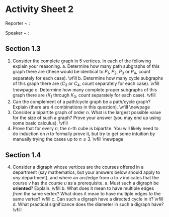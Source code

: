 # Activity Sheet 2

Reporter
  ~ :

Speaker
  ~ :

## Section 1.3

1. Consider the complete graph in $5$ vertices. In each of the following explain your reasoning.
    a. Determine how many path subgraphs of this graph there are (these would be identical to $P_1$, $P_2$, $P_3$ or $P_4$, count separately for each case).
    \vfill
    b. Determine how many cycle subgraphs of this graph there are ($C_3$ or $C_4$, count separately for each case).
    \vfill
    \newpage
    c. Determine how many complete proper subgraphs of this graph there are ($K_1$ through $K_3$, count separately for each case).
    \vfill
2. Can the complement of a path/cycle graph be a path/cycle graph? Explain (there are 4 combinations in this question).
\vfill
\newpage
3. Consider a bipartite graph of order $n$. What is the largest possible value for the size of such a graph? Prove your answer (you may end up using some basic calculus).
\vfill
4. Prove that for every $n$, the $n$-th cube is bipartite. You will likely need to do induction on $n$ to formally prove it, but try to get some intuition by manually trying the cases up to $n\leq 3$.
\vfill
\newpage

## Section 1.4

4. Consider a digraph whose vertices are the courses offered in a department (say mathematics, but your answers below should apply to *any* department), and where an arc/edge from $u$ to $v$ indicates that the course $v$ has the course $u$ as a prerequisite.
    a. Must such a digraph be **oriented**? Explain.
    \vfill
    b. What does it mean to have multiple edges *from* the same vertex? What does it mean to have multiple edges *to* the same vertex?
    \vfill
    c. Can such a digraph have a directed cycle in it?
    \vfill
    d. What practical significance does the diameter in such a digraph have?
    \vfill
